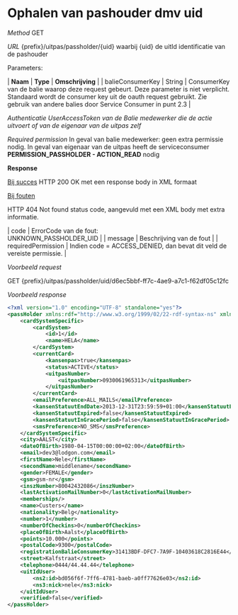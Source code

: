 ---
---

# Ophalen van pashouder dmv uid

_Method_
GET

_URL_
{prefix}/uitpas/passholder/{uid}
waarbij {uid} de uitId identificatie van de pashouder

Parameters:

| **Naam** | **Type** | **Omschrijving** |
| balieConsumerKey | String | ConsumerKey van de balie waarop deze request gebeurt. Deze parameter is niet verplicht. Standaard wordt de consumer key uit de oauth request gebruikt. Zie gebruik van andere balies door Service Consumer in punt 2.3 |

_Authenticatie_
_UserAccessToken van de Balie medewerker die de actie uitvoert of van de eigenaar van de uitpas zelf_

_Required permission_
In geval van balie medewerker: geen extra permissie nodig.
In geval van eigenaar van de uitpas heeft de serviceconsumer **PERMISSION_PASSHOLDER - ACTION_READ** nodig

**Response**

<u>Bij succes</u>
HTTP 200 OK met een response body in XML formaat

<u>Bij fouten</u>

HTTP 404 Not found status code, aangevuld met een XML body met extra informatie.

| code | ErrorCode van de fout:<br>UNKNOWN_PASSHOLDER_UID |
| message | Beschrijving van de fout |
| requiredPermission | Indien code = ACCESS_DENIED, dan bevat dit veld de vereiste permissie. |

_Voorbeeld request_

GET {prefix}/uitpas/passholder/uid/d6ec5bbf-ff7c-4ae9-a7c1-f62df05c12fc

_Voorbeeld response_


~~~xml
<?xml version="1.0" encoding="UTF-8" standalone="yes"?>
<passHolder xmlns:rdf="http://www.w3.org/1999/02/22-rdf-syntax-ns" xmlns:foaf="http://xmlns.com/foaf/0.1/" xmlns:cdb="http://www.cultuurdatabank.com/XMLSchema/CdbXSD/3.1/FINAL" xmlns:geo="http://www.w3.org/2003/01/geo/wgs84_pos#">
	<cardSystemSpecific>
        <cardSystem>
            <id>1</id>
            <name>HELA</name>
        </cardSystem>
        <currentCard>
            <kansenpas>true</kansenpas>
            <status>ACTIVE</status>
            <uitpasNumber>
                <uitpasNumber>0930061965313</uitpasNumber>
            </uitpasNumber>
        </currentCard>
        <emailPreference>ALL_MAILS</emailPreference>
        <kansenStatuutEndDate>2013-12-31T23:59:59+01:00</kansenStatuutEndDate>
        <kansenStatuutExpired>false</kansenStatuutExpired>
        <kansenStatuutInGracePeriod>false</kansenStatuutInGracePeriod>
        <smsPreference>NO_SMS</smsPreference>
    </cardSystemSpecific>
    <city>AALST</city>
    <dateOfBirth>1980-04-15T00:00:00+02:00</dateOfBirth>
    <email>dev3@lodgon.com</email>
    <firstName>Nele</firstName>
    <secondName>middlename</secondName>
    <gender>FEMALE</gender>
    <gsm>gsm-nr</gsm>
    <inszNumber>80042432086</inszNumber>
    <lastActivationMailNumber>0</lastActivationMailNumber>
    <memberships/>
    <name>Custers</name>
    <nationality>Belg</nationality>
    <number>1</number>
    <numberOfCheckins>0</numberOfCheckins>
    <placeOfBirth>Aalst</placeOfBirth>
    <points>10.000</points>
    <postalCode>9300</postalCode>
    <registrationBalieConsumerKey>31413BDF-DFC7-7A9F-10403618C2816E44</registrationBalieConsumerKey>
    <street>Kalfstraat</street>
    <telephone>0444/44.44.44</telephone>
    <uitIdUser>
        <ns2:id>bd056f6f-7ff6-4781-baeb-a0ff77626e03</ns2:id>
        <ns3:nick>nele</ns3:nick>
    </uitIdUser>
    <verified>false</verified>
</passHolder>
~~~

